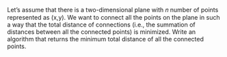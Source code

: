 Let’s assume that there is a two-dimensional plane with 𝑛 number of points represented
as (x,y). We want to connect all the points on the plane in such a way that the total distance of
connections (i.e., the summation of distances between all the connected points) is minimized. Write
an algorithm that returns the minimum total distance of all the connected points.
